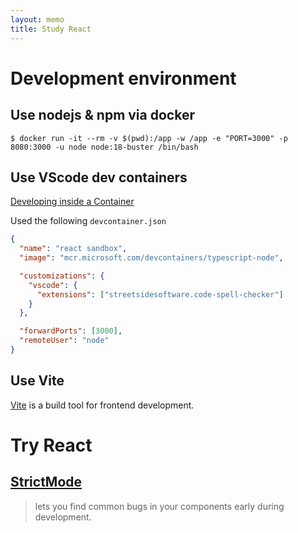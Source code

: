 ```yaml
---
layout: memo
title: Study React
---
```


# Development environment
## Use nodejs & npm via docker
```
$ docker run -it --rm -v $(pwd):/app -w /app -e "PORT=3000" -p 8080:3000 -u node node:18-buster /bin/bash
```

## Use VScode dev containers
[Developing inside a Container](https://code.visualstudio.com/docs/devcontainers/containers#_quick-start-open-an-existing-folder-in-a-container)

Used the following `devcontainer.json`
```json
{
  "name": "react sandbox",
  "image": "mcr.microsoft.com/devcontainers/typescript-node",

  "customizations": {
    "vscode": {
      "extensions": ["streetsidesoftware.code-spell-checker"]
    }
  },

  "forwardPorts": [3000],
  "remoteUser": "node"
}
```

## Use Vite
[Vite](https://vitejs.dev/guide/) is a build tool for frontend development.

# Try React
## [StrictMode](https://react.dev/reference/react/StrictMode)
> <StrictMode> lets you find common bugs in your components early during development.
